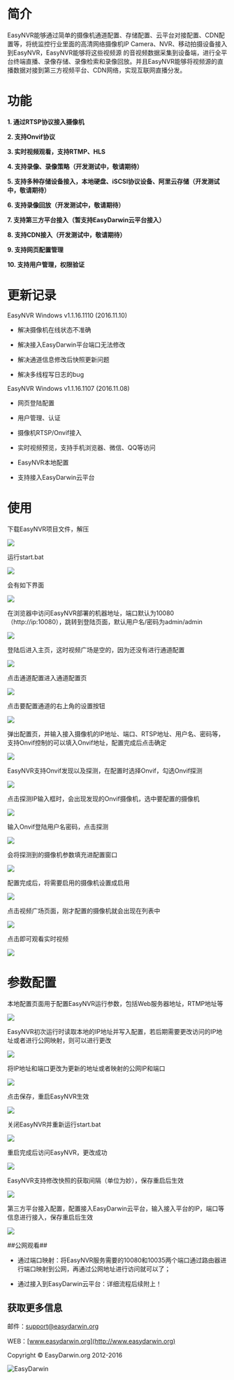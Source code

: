 # 简介 #

EasyNVR能够通过简单的摄像机通道配置、存储配置、云平台对接配置、CDN配置等，将统监控行业里面的高清网络摄像机IP Camera、NVR、移动拍摄设备接入到EasyNVR，EasyNVR能够将这些视频源
的音视频数据采集到设备端，进行全平台终端直播、录像存储、录像检索和录像回放。并且EasyNVR能够将视频源的直播数据对接到第三方视频平台、CDN网络，实现互联网直播分发。

# 功能 #

**1. 通过RTSP协议接入摄像机**

**2. 支持Onvif协议**

**3. 实时视频观看，支持RTMP、HLS**

**4. 支持录像、录像策略（开发测试中，敬请期待）**

**5. 支持多种存储设备接入，本地硬盘、iSCSI协议设备、阿里云存储（开发测试中，敬请期待）**

**6. 支持录像回放（开发测试中，敬请期待）**

**7. 支持第三方平台接入（暂支持EasyDarwin云平台接入）**

**8. 支持CDN接入（开发测试中，敬请期待）**

**9. 支持网页配置管理**

**10. 支持用户管理，权限验证**

# 更新记录 #

EasyNVR Windows v1.1.16.1110 (2016.11.10)

- 解决摄像机在线状态不准确

- 解决接入EasyDarwin平台端口无法修改

- 解决通道信息修改后快照更新问题

- 解决多线程写日志的bug

EasyNVR Windows v1.1.16.1107 (2016.11.08)

- 网页登陆配置

- 用户管理、认证

- 摄像机RTSP/Onvif接入

- 实时视频预览，支持手机浏览器、微信、QQ等访问

- EasyNVR本地配置

- 支持接入EasyDarwin云平台


# 使用 #

下载EasyNVR项目文件，解压

![](http://www.easydarwin.org/github/images/easynvr/01.png)

运行start.bat

![](http://www.easydarwin.org/github/images/easynvr/02.png)

会有如下界面

![](http://www.easydarwin.org/github/images/easynvr/03.png)

在浏览器中访问EasyNVR部署的机器地址，端口默认为10080（http://ip:10080），跳转到登陆页面，默认用户名/密码为admin/admin

![](http://www.easydarwin.org/github/images/easynvr/04.png)

登陆后进入主页，这时视频广场是空的，因为还没有进行通道配置

![](http://www.easydarwin.org/github/images/easynvr/05.png)

点击通道配置进入通道配置页

![](http://www.easydarwin.org/github/images/easynvr/06.png)

点击要配置通道的右上角的设置按钮

![](http://www.easydarwin.org/github/images/easynvr/07.png)

弹出配置页，并输入接入摄像机的IP地址、端口、RTSP地址、用户名、密码等，支持Onvif控制的可以填入Onvif地址，配置完成后点击确定

![](http://www.easydarwin.org/github/images/easynvr/08.png)

EasyNVR支持Onvif发现以及探测，在配置时选择Onvif，勾选Onvif探测

![](http://www.easydarwin.org/github/images/easynvr/09.png)

点击探测IP输入框时，会出现发现的Onvif摄像机，选中要配置的摄像机

![](http://www.easydarwin.org/github/images/easynvr/10.png)

输入Onvif登陆用户名密码，点击探测

![](http://www.easydarwin.org/github/images/easynvr/11.png)

会将探测到的摄像机参数填充进配置窗口

![](http://www.easydarwin.org/github/images/easynvr/12.png)

配置完成后，将需要启用的摄像机设置成启用

![](http://www.easydarwin.org/github/images/easynvr/13.png)

点击视频广场页面，刚才配置的摄像机就会出现在列表中

![](http://www.easydarwin.org/github/images/easynvr/14.png)

点击即可观看实时视频

![](http://www.easydarwin.org/github/images/easynvr/15.png)

# 参数配置 #

本地配置页面用于配置EasyNVR运行参数，包括Web服务器地址，RTMP地址等

![](http://www.easydarwin.org/github/images/easynvr/16.png)

EasyNVR初次运行时读取本地的IP地址并写入配置，若后期需要更改访问的IP地址或者进行公网映射，则可以进行更改

![](http://www.easydarwin.org/github/images/easynvr/17.png)

将IP地址和端口更改为更新的地址或者映射的公网IP和端口

![](http://www.easydarwin.org/github/images/easynvr/18.png)

点击保存，重启EasyNVR生效

![](http://www.easydarwin.org/github/images/easynvr/19.png)

关闭EasyNVR并重新运行start.bat

![](http://www.easydarwin.org/github/images/easynvr/02.png)

重启完成后访问EasyNVR，更改成功

![](http://www.easydarwin.org/github/images/easynvr/20.png)

EasyNVR支持修改快照的获取间隔（单位为妙），保存重启后生效

![](http://www.easydarwin.org/github/images/easynvr/21.png)

第三方平台接入配置，配置接入EasyDarwin云平台，输入接入平台的IP，端口等信息进行接入，保存重启后生效

![](http://www.easydarwin.org/github/images/easynvr/22.png)


##公网观看##
- 通过端口映射：将EasyNVR服务需要的10080和10035两个端口通过路由器进行端口映射到公网，再通过公网地址进行访问就可以了；

- 通过接入到EasyDarwin云平台：详细流程后续附上！


## 获取更多信息 ##

邮件：[support@easydarwin.org](mailto:support@easydarwin.org) 

WEB：[www.easydarwin.org](http://www.easydarwin.org)

Copyright &copy; EasyDarwin.org 2012-2016

![EasyDarwin](http://www.easydarwin.org/skin/easydarwin/images/wx_qrcode.jpg)